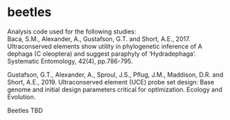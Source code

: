 # beetles

Analysis code used for the following studies:  
Baca, S.M., Alexander, A., Gustafson, G.T. and Short, A.E., 2017. Ultraconserved elements show utility in phylogenetic inference of A dephaga (C oleoptera) and suggest paraphyly of ‘Hydradephaga’. Systematic Entomology, 42(4), pp.786-795.

Gustafson, G.T., Alexander, A., Sproul, J.S., Pflug, J.M., Maddison, D.R. and Short, A.E., 2019. Ultraconserved element (UCE) probe set design: Base genome and initial design parameters critical for optimization. Ecology and Evolution.

Beetles TBD
